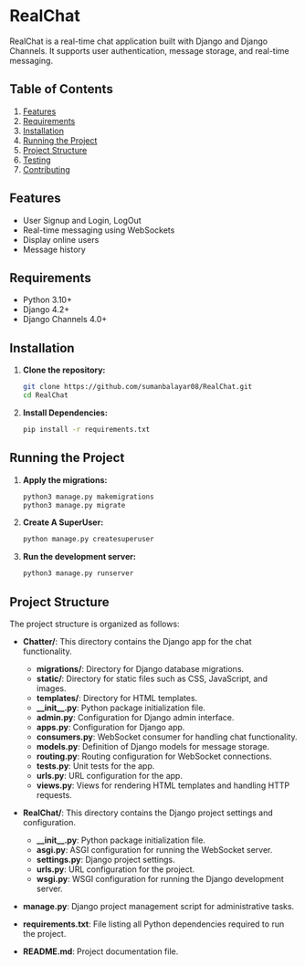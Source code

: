# RealChat

RealChat is a real-time chat application built with Django and Django Channels. It supports user authentication, message storage, and real-time messaging.

## Table of Contents

1. [Features](#features)
2. [Requirements](#requirements)
3. [Installation](#installation)
4. [Running the Project](#running-the-project)
5. [Project Structure](#project-structure)
6. [Testing](#testing)
7. [Contributing](#contributing)


## Features

- User Signup and Login, LogOut
- Real-time messaging using WebSockets
- Display online users
- Message history

## Requirements

- Python 3.10+
- Django 4.2+
- Django Channels 4.0+

## Installation

1. **Clone the repository:**

   ```bash
   git clone https://github.com/sumanbalayar08/RealChat.git
   cd RealChat

2. **Install Dependencies:**

   ```bash
   pip install -r requirements.txt

## Running the Project

1. **Apply the migrations:**

   ```bash
   python3 manage.py makemigrations
   python3 manage.py migrate

2. **Create A SuperUser:**

   ```bash
   python manage.py createsuperuser

3. **Run the development server:**

   ```bash
   python3 manage.py runserver
   
## Project Structure


The project structure is organized as follows:

- **Chatter/**: This directory contains the Django app for the chat functionality.
  - **migrations/**: Directory for Django database migrations.
  - **static/**: Directory for static files such as CSS, JavaScript, and images.
  - **templates/**: Directory for HTML templates.
  - **\_\_init\_\_.py**: Python package initialization file.
  - **admin.py**: Configuration for Django admin interface.
  - **apps.py**: Configuration for Django app.
  - **consumers.py**: WebSocket consumer for handling chat functionality.
  - **models.py**: Definition of Django models for message storage.
  - **routing.py**: Routing configuration for WebSocket connections.
  - **tests.py**: Unit tests for the app.
  - **urls.py**: URL configuration for the app.
  - **views.py**: Views for rendering HTML templates and handling HTTP requests.

- **RealChat/**: This directory contains the Django project settings and configuration.
  - **\_\_init\_\_.py**: Python package initialization file.
  - **asgi.py**: ASGI configuration for running the WebSocket server.
  - **settings.py**: Django project settings.
  - **urls.py**: URL configuration for the project.
  - **wsgi.py**: WSGI configuration for running the Django development server.

- **manage.py**: Django project management script for administrative tasks.

- **requirements.txt**: File listing all Python dependencies required to run the project.

- **README.md**: Project documentation file.
